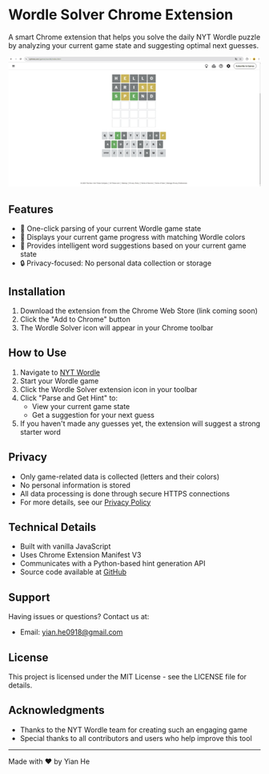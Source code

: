 # Wordle Solver Chrome Extension

A smart Chrome extension that helps you solve the daily NYT Wordle puzzle by analyzing your current game state and suggesting optimal next guesses.

![Wordle Solver Demo](demo.gif)

## Features

- 🎯 One-click parsing of your current Wordle game state
- 🎨 Displays your current game progress with matching Wordle colors
- 🤖 Provides intelligent word suggestions based on your current game state
- 🔒 Privacy-focused: No personal data collection or storage

## Installation

1. Download the extension from the Chrome Web Store (link coming soon)
2. Click the "Add to Chrome" button
3. The Wordle Solver icon will appear in your Chrome toolbar

## How to Use

1. Navigate to [NYT Wordle](https://www.nytimes.com/games/wordle/index.html)
2. Start your Wordle game
3. Click the Wordle Solver extension icon in your toolbar
4. Click "Parse and Get Hint" to:
   - View your current game state
   - Get a suggestion for your next guess
5. If you haven't made any guesses yet, the extension will suggest a strong starter word

## Privacy

- Only game-related data is collected (letters and their colors)
- No personal information is stored
- All data processing is done through secure HTTPS connections
- For more details, see our [Privacy Policy](https://gaohey.github.io/wordler-helper-privacy/privacy-policy.html)

## Technical Details

- Built with vanilla JavaScript
- Uses Chrome Extension Manifest V3
- Communicates with a Python-based hint generation API
- Source code available at [GitHub](https://github.com/gaohey/wordler)

## Support

Having issues or questions? Contact us at:
- Email: yian.he0918@gmail.com

## License

This project is licensed under the MIT License - see the LICENSE file for details.

## Acknowledgments

- Thanks to the NYT Wordle team for creating such an engaging game
- Special thanks to all contributors and users who help improve this tool

---
Made with ❤️ by Yian He
